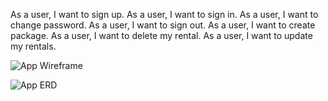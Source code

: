 As a user, I want to sign up.
As a user, I want to sign in.
As a user, I want to change password.
As a user, I want to sign out.
As a user, I want to create package.
As a user, I want to delete my rental.
As a user, I want to update my rentals.

![App Wireframe](https://i.imgur.com/xLLKtko.png)

![App ERD](https://i.imgur.com/iCemSKW.png)